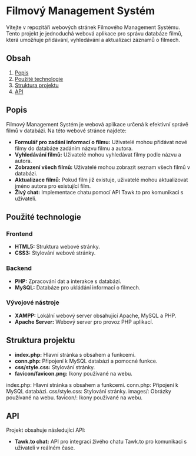 # Filmový Management Systém

Vítejte v repozitáři webových stránek Filmového Management Systému. Tento projekt je jednoduchá webová aplikace pro správu databáze filmů, která umožňuje přidávání, vyhledávání a aktualizaci záznamů o filmech.

## Obsah

1. [Popis](#popis)
2. [Použité technologie](#použité-technologie)
3. [Struktura projektu](#struktura-projektu)
4. [API](#api)

## Popis

Filmový Management Systém je webová aplikace určená k efektivní správě filmů v databázi. Na této webové stránce najdete:

- **Formulář pro zadání informací o filmu:** Uživatelé mohou přidávat nové filmy do databáze zadáním názvu filmu a autora.
- **Vyhledávání filmů:** Uživatelé mohou vyhledávat filmy podle názvu a autora.
- **Zobrazení všech filmů:** Uživatelé mohou zobrazit seznam všech filmů v databázi.
- **Aktualizace filmů:** Pokud film již existuje, uživatelé mohou aktualizovat jméno autora pro existující film.
- **Živý chat:** Implementace chatu pomocí API Tawk.to pro komunikaci s uživateli.

## Použité technologie

### Frontend

- **HTML5:** Struktura webové stránky.
- **CSS3:** Stylování webové stránky.

### Backend

- **PHP:** Zpracování dat a interakce s databází.
- **MySQL:** Databáze pro ukládání informací o filmech.

### Vývojové nástroje

- **XAMPP:** Lokální webový server obsahující Apache, MySQL a PHP.
- **Apache Server:** Webový server pro provoz PHP aplikací.

## Struktura projektu

- **index.php:** Hlavní stránka s obsahem a funkcemi.
- **conn.php:** Připojení k MySQL databázi a pomocné funkce.
- **css/style.css:** Stylování stránky.
- **favicon/favicon.png:** Ikony používané na webu.

index.php: Hlavní stránka s obsahem a funkcemi.
conn.php: Připojení k MySQL databázi.
css/style.css: Stylování stránky.
images/: Obrázky používané na webu.
favicon/: Ikony používané na webu.

## API

Projekt obsahuje následující API:

- **Tawk.to chat:** API pro integraci živého chatu Tawk.to pro komunikaci s uživateli v reálném čase.
